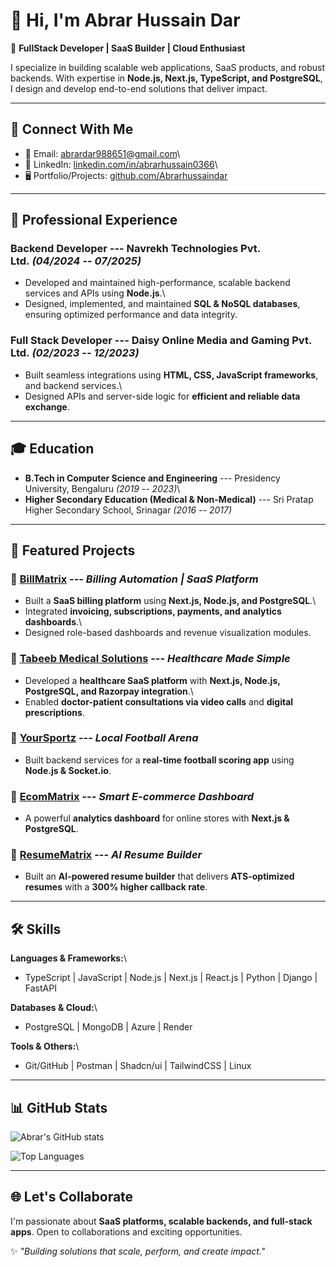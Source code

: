 # 👋 Hi, I'm Abrar Hussain Dar

🚀 **FullStack Developer \| SaaS Builder \| Cloud Enthusiast**

I specialize in building scalable web applications, SaaS products, and
robust backends. With expertise in **Node.js, Next.js, TypeScript, and
PostgreSQL**, I design and develop end-to-end solutions that deliver
impact.

------------------------------------------------------------------------

## 🔗 Connect With Me

-   📧 Email: <abrardar988651@gmail.com>\
-   💼 LinkedIn:
    [linkedin.com/in/abrarhussain0366](https://linkedin.com/in/abrarhussain0366)\
-   🖥️ Portfolio/Projects:
    [github.com/Abrarhussaindar](https://github.com/Abrarhussaindar)

------------------------------------------------------------------------

## 💼 Professional Experience

### Backend Developer --- Navrekh Technologies Pvt. Ltd. *(04/2024 -- 07/2025)*

-   Developed and maintained high-performance, scalable backend services
    and APIs using **Node.js**.\
-   Designed, implemented, and maintained **SQL & NoSQL databases**,
    ensuring optimized performance and data integrity.

### Full Stack Developer --- Daisy Online Media and Gaming Pvt. Ltd. *(02/2023 -- 12/2023)*

-   Built seamless integrations using **HTML, CSS, JavaScript
    frameworks**, and backend services.\
-   Designed APIs and server-side logic for **efficient and reliable
    data exchange**.

------------------------------------------------------------------------

## 🎓 Education

-   **B.Tech in Computer Science and Engineering** --- Presidency
    University, Bengaluru *(2019 -- 2023)*\
-   **Higher Secondary Education (Medical & Non-Medical)** --- Sri
    Pratap Higher Secondary School, Srinagar *(2016 -- 2017)*

------------------------------------------------------------------------

## 🚀 Featured Projects

### 🔹 [BillMatrix](https://billmatrix.in) --- *Billing Automation \| SaaS Platform*

-   Built a **SaaS billing platform** using **Next.js, Node.js, and
    PostgreSQL**.\
-   Integrated **invoicing, subscriptions, payments, and analytics
    dashboards**.\
-   Designed role-based dashboards and revenue visualization modules.

### 🔹 [Tabeeb Medical Solutions](https://tabeeb.co.in) --- *Healthcare Made Simple*

-   Developed a **healthcare SaaS platform** with **Next.js, Node.js,
    PostgreSQL, and Razorpay integration**.\
-   Enabled **doctor-patient consultations via video calls** and
    **digital prescriptions**.

### 🔹 [YourSportz](https://yoursportz.in) --- *Local Football Arena*

-   Built backend services for a **real-time football scoring app**
    using **Node.js & Socket.io**.

### 🔹 [EcomMatrix](#) --- *Smart E-commerce Dashboard*

-   A powerful **analytics dashboard** for online stores with **Next.js
    & PostgreSQL**.

### 🔹 [ResumeMatrix](https://resumematrix.devmatrix.org/) --- *AI Resume Builder*

-   Built an **AI-powered resume builder** that delivers **ATS-optimized
    resumes** with a **300% higher callback rate**.

------------------------------------------------------------------------

## 🛠️ Skills

**Languages & Frameworks:**\
- TypeScript \| JavaScript \| Node.js \| Next.js \| React.js \| Python
\| Django \| FastAPI

**Databases & Cloud:**\
- PostgreSQL \| MongoDB \| Azure \| Render

**Tools & Others:**\
- Git/GitHub \| Postman \| Shadcn/ui \| TailwindCSS \| Linux

------------------------------------------------------------------------

## 📊 GitHub Stats

![Abrar's GitHub
stats](https://github-readme-stats.vercel.app/api?username=Abrarhussaindar&show_icons=true&theme=radical)

![Top
Languages](https://github-readme-stats.vercel.app/api/top-langs/?username=Abrarhussaindar&layout=compact&theme=radical)

------------------------------------------------------------------------

## 🌐 Let's Collaborate

I'm passionate about **SaaS platforms, scalable backends, and full-stack
apps**. Open to collaborations and exciting opportunities.

✨ *"Building solutions that scale, perform, and create impact."*
